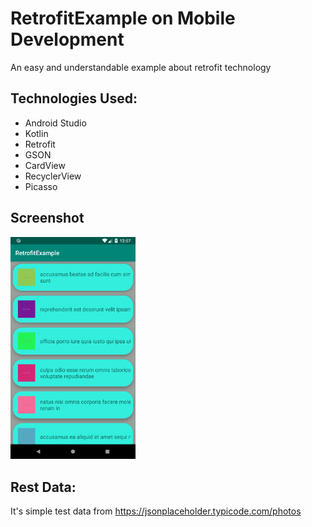 # RetrofitExample on Mobile Development
An easy and understandable example about retrofit technology 
## Technologies Used:
<ul>
  <li>Android Studio</li>
  <li>Kotlin</li>
  <li>Retrofit</li>
  <li>GSON</li>
  <li>CardView</li>
  <li>RecyclerView</li>
  <li>Picasso</li>
</ul>

## Screenshot
  <img src ="screenshot.png" width="200" title="Convert's Photo"></img> 
  
 ## Rest Data:
  It's simple test data from https://jsonplaceholder.typicode.com/photos
